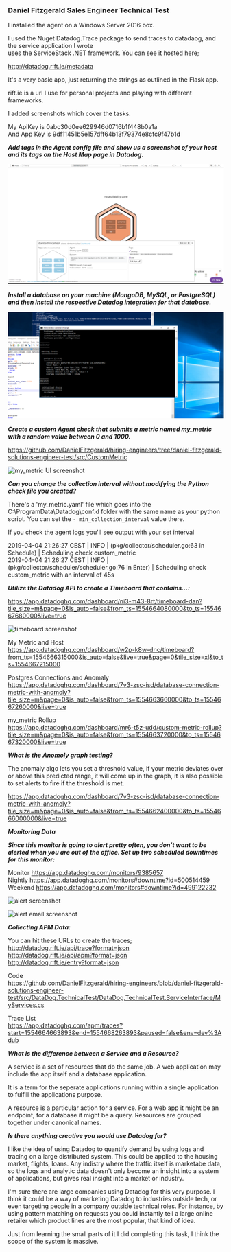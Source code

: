 ### Daniel Fitzgerald Sales Engineer Technical Test

I installed the agent on a Windows Server 2016 box. 

I used the Nuget Datadog.Trace package to send traces to datadaog, and the service application I wrote  
uses the ServiceStack .NET framework. You can see it hosted here;

http://datadog.rift.ie/metadata

It's a very basic app, just returning the strings as outlined in the Flask app. 

rift.ie is a url I use for personal projects and playing with different frameworks. 

I added screenshots which cover the tasks.

My ApiKey is 0abc30d0ee629946d0716b1f448b0a1a  
And App Key is 9df11451b5e157dff64b13f79374e8cfc9f47b1d

_**Add tags in the Agent config file and show us a screenshot of your host and its tags on the Host Map page in Datadog.**_

![Host map screenshot with tags](https://github.com/DataDog/hiring-engineers/blob/c8b76cffd3ab13e3885752e26bdbef09580aaea5/screenshots/host_map.png?raw=true)

_**Install a database on your machine (MongoDB, MySQL, or PostgreSQL) and then install the respective Datadog integration for that database.**_

![Installed Postgres Database Image](https://github.com/DataDog/hiring-engineers/blob/c8b76cffd3ab13e3885752e26bdbef09580aaea5/screenshots/postgres_check_running.png?raw=true)

_**Create a custom Agent check that submits a metric named my_metric with a random value between 0 and 1000.**_

https://github.com/DanielFitzgerald/hiring-engineers/tree/daniel-fitzgerald-solutions-engineer-test/src/CustomMetric

![my_metric UI screenshot](https://github.com/DanielFitzgerald/hiring-engineers/blob/daniel-fitzgerald-solutions-engineer-test/screenshots/my_metric_dashboard.png?raw=true)

_**Can you change the collection interval without modifying the Python check file you created?**_

There's a 'my_metric.yaml' file which goes into the C:\ProgramData\Datadog\conf.d folder with the same name as
your python script. You can set the `- min_collection_interval` value there.

If you check the agent logs you'll see output with your set interval

2019-04-04 21:26:27 CEST | INFO | (pkg/collector/scheduler.go:63 in Schedule) | Scheduling check custom_metric\
2019-04-04 21:26:27 CEST | INFO | (pkg/collector/scheduler/scheduler.go:76 in Enter) | Scheduling check custom_metric with an interval of 45s

_**Utilize the Datadog API to create a Timeboard that contains...:**_

https://app.datadoghq.com/dashboard/ni3-m43-8rt/timeboard-dan?tile_size=m&page=0&is_auto=false&from_ts=1554664080000&to_ts=1554667680000&live=true

![timeboard screenshot](https://github.com/DanielFitzgerald/hiring-engineers/blob/daniel-fitzgerald-solutions-engineer-test/screenshots/time_board_request.png?raw=true)

My Metric and Host\
https://app.datadoghq.com/dashboard/w2p-k8w-dnc/timeboard?from_ts=1554666315000&is_auto=false&live=true&page=0&tile_size=xl&to_ts=1554667215000

Postgres Connections and Anomaly\
https://app.datadoghq.com/dashboard/7v3-zsc-isd/database-connection-metric-with-anomoly?tile_size=m&page=0&is_auto=false&from_ts=1554663660000&to_ts=1554667260000&live=true

my_metric Rollup\
https://app.datadoghq.com/dashboard/mr6-t5z-udd/custom-metric-rollup?tile_size=m&page=0&is_auto=false&from_ts=1554663720000&to_ts=1554667320000&live=true

_**What is the Anomoly graph testing?**_

The anomaly algo lets you set a threshold value, if your metric deviates over or above this predicted range, it will
come up in the graph, it is also possible to set alerts to fire if the threshold is met. 

https://app.datadoghq.com/dashboard/7v3-zsc-isd/database-connection-metric-with-anomoly?tile_size=m&page=0&is_auto=false&from_ts=1554662400000&to_ts=1554666000000&live=true

_**Monitoring Data**_

_**Since this monitor is going to alert pretty often, you don’t want to be alerted when you are out of the office. Set up two scheduled downtimes for this monitor:**_

Monitor
https://app.datadoghq.com/monitors/9385657  
Nightly
https://app.datadoghq.com/monitors#downtime?id=500514459  
Weekend
https://app.datadoghq.com/monitors#downtime?id=499122232  

![alert screenshot](https://github.com/DanielFitzgerald/hiring-engineers/blob/daniel-fitzgerald-solutions-engineer-test/screenshots/metric_text_conditions.png?raw=true)

![alert email screenshot](https://github.com/DanielFitzgerald/hiring-engineers/blob/daniel-fitzgerald-solutions-engineer-test/screenshots/monitor_alert_email.png?raw=true)

_**Collecting APM Data:**_

You can hit these URLs to create the traces;  
http://datadog.rift.ie/api/trace?format=json  
http://datadog.rift.ie/api/apm?format=json  
http://datadog.rift.ie/entry?format=json  

Code\
https://github.com/DanielFitzgerald/hiring-engineers/blob/daniel-fitzgerald-solutions-engineer-test/src/DataDog.TechnicalTest/DataDog.TechnicalTest.ServiceInterface/MyServices.cs

Trace List\
https://app.datadoghq.com/apm/traces?start=1554664663893&end=1554668263893&paused=false&env=dev%3Adub

_**What is the difference between a Service and a Resource?**_

A service is a set of resources that do the same job.  A web application may include the app itself
and a database application. 

It is a term for the seperate applications running within a single application to fulfill the applications purpose. 

A resource is a particular action for a service. For a web app it might be an endpoint, for a database it might be a query.
Resources are grouped together under canonical names. 

_**Is there anything creative you would use Datadog for?**_

I like the idea of using Datadog to quantify demand by using logs and tracing on a large distributed system.
This could be applied to the housing market, flights, loans. Any indistry where the traffic itself is marketabe data,
so the logs and analytic data doesn't only become an insight into a system of applications, but 
gives real insight into a market or industry.  

I'm sure there are large companies using Datadog for this very purpose. I think it could be a way of marketing Datadog to 
industries outside tech, or even targeting people in a company outside technical roles. For instance, by using pattern matching
on requests you could instantly tell a large online retailer which product lines are the most popular, that kind of idea. 

Just from learning the small parts of it I did completing this task, I think the scope of the system is massive. 



 